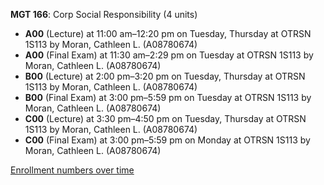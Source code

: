 **MGT 166**: Corp Social Responsibility (4 units)

- **A00** (Lecture) at 11:00 am–12:20 pm on Tuesday, Thursday at OTRSN 1S113 by Moran, Cathleen L. (A08780674)
- **A00** (Final Exam) at 11:30 am–2:29 pm on Tuesday at OTRSN 1S113 by Moran, Cathleen L. (A08780674)
- **B00** (Lecture) at 2:00 pm–3:20 pm on Tuesday, Thursday at OTRSN 1S113 by Moran, Cathleen L. (A08780674)
- **B00** (Final Exam) at 3:00 pm–5:59 pm on Tuesday at OTRSN 1S113 by Moran, Cathleen L. (A08780674)
- **C00** (Lecture) at 3:30 pm–4:50 pm on Tuesday, Thursday at OTRSN 1S113 by Moran, Cathleen L. (A08780674)
- **C00** (Final Exam) at 3:00 pm–5:59 pm on Monday at OTRSN 1S113 by Moran, Cathleen L. (A08780674)

[Enrollment numbers over time](./MGT166.tsv)
